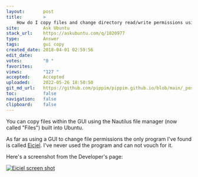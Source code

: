 ```yaml
---
layout:       post
title:        >
    How do I copy files and change directory read/write permissions using the GUI?
site:         Ask Ubuntu
stack_url:    https://askubuntu.com/q/1020977
type:         Answer
tags:         gui copy
created_date: 2018-04-01 02:59:56
edit_date:    
votes:        "0 "
favorites:    
views:        "127 "
accepted:     Accepted
uploaded:     2022-05-26 18:50:50
git_md_url:   https://github.com/pippim/pippim.github.io/blob/main/_posts/2018/2018-04-01-How-do-I-copy-files-and-change-directory-read_write-permissions-using-the-GUI_.md
toc:          false
navigation:   false
clipboard:    false
---
```


You can copy files within the GUI using the Nautilus file manager (now called "Files") built into Ubuntu.

As far as using a GUI to change file permissions the only program I've found is called [Eiciel][1]. I've never used the program and can not vouch for it.

Here's a screenshot from the Developer's page:

[![Eiciel screen shot][2]][2]


  [1]: https://rofi.roger-ferrer.org/eiciel/
  [2]: https://i.stack.imgur.com/eYknB.png
